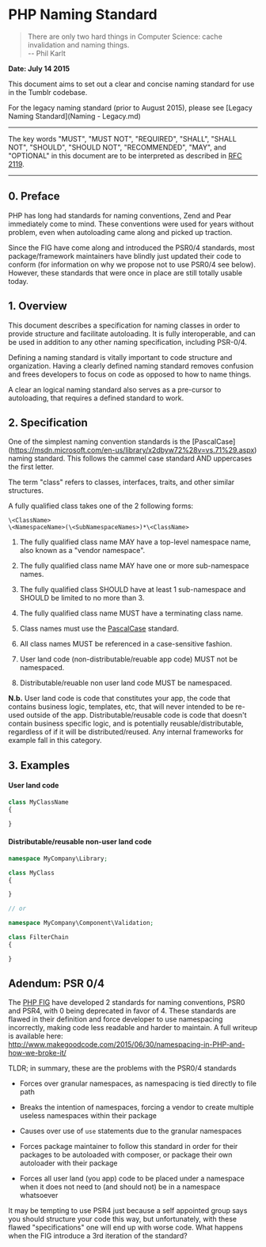# PHP Naming Standard

> There are only two hard things in Computer Science: cache invalidation and naming things.   
> -- Phil Karlt

**Date: July 14 2015**

This document aims to set out a clear and concise naming standard for use in the Tumblr codebase.

For the legacy naming standard (prior to August 2015), please see
[Legacy Naming Standard](Naming - Legacy.md)

----

The key words "MUST", "MUST NOT", "REQUIRED", "SHALL", "SHALL NOT", "SHOULD",
"SHOULD NOT", "RECOMMENDED", "MAY", and "OPTIONAL" in this document are to be
interpreted as described in [RFC 2119](http://tools.ietf.org/html/rfc2119).

----

## 0. Preface

PHP has long had standards for naming conventions, Zend and Pear immediately come to mind. 
These conventions were used for years without problem, even when autoloading came along and picked up
traction.

Since the FIG have come along and introduced the PSR0/4 standards, most package/framework maintainers
have blindly just updated their code to conform (for information on why we propose not to use
PSR0/4 see below). However, these standards that were once in place are still totally usable today.

## 1. Overview

This document describes a specification for naming classes in order to provide structure and facilitate 
autoloading. It is fully interoperable, and can be used in addition to any other naming specification, 
including PSR-0/4. 

Defining a naming standard is vitally important to code structure and organization. 
Having a clearly defined naming standard removes confusion and frees developers to focus on code as 
opposed to how to name things. 

A clear an logical naming standard also serves as a pre-cursor to autoloading, that requires a defined
standard to work.

## 2. Specification

One of the simplest naming convention standards is the [PascalCase]
(https://msdn.microsoft.com/en-us/library/x2dbyw72%28v=vs.71%29.aspx) naming standard.
This follows the cammel case standard AND uppercases the first letter. 

The term "class" refers to classes, interfaces, traits, and other similar structures.

A fully qualified class takes one of the 2 following forms:

	\<ClassName>
	\<NamespaceName>(\<SubNamespaceNames>)*\<ClassName>    

1. The fully qualified class name MAY have a top-level namespace name,
   also known as a "vendor namespace".

2. The fully qualified class name MAY have one or more sub-namespace names.

3. The fully qualified class SHOULD have at least 1 sub-namespace and SHOULD be limited to no more than 3.

4. The fully qualified class name MUST have a terminating class name.

5. Class names must use the [PascalCase](https://msdn.microsoft.com/en-us/library/x2dbyw72%28v=vs.71%29.aspx) standard.

6. All class names MUST be referenced in a case-sensitive fashion.

7. User land code (non-distributable/reuable app code) MUST not be namespaced.

8. Distributable/reuable non user land code MUST be namespaced.

**N.b.** User land code is code that constitutes your app, the code that contains business logic, 
templates, etc, that will never intended to be re-used outside of the app. 
Distributable/reusable code is code that doesn't contain business specific logic, and is potentially 
reusable/distributable, regardless of if it will be distributed/reused. 
Any internal frameworks for example fall in this category.

## 3. Examples

#### User land code

```php
class MyClassName
{

}
```

#### Distributable/reusable non-user land code

```php
namespace MyCompany\Library;

class MyClass
{

}

// or

namespace MyCompany\Component\Validation;

class FilterChain
{

}
```

## Adendum: PSR 0/4

The [PHP FIG](http://www.php-fig.org/) have developed 2 standards for naming conventions, PSR0 and PSR4,
with 0 being deprecated in favor of 4. These standards are flawed in their definition and force developer
to use namespacing incorrectly, making code less readable and harder to maintain. A full writeup is available
here: http://www.makegoodcode.com/2015/06/30/namespacing-in-PHP-and-how-we-broke-it/

TLDR; in summary, these are the problems with the PSR0/4 standards

* Forces over granular namespaces, as namespacing is tied directly to file path

* Breaks the intention of namespaces, forcing a vendor to create multiple useless namespaces within
their package

* Causes over use of `use` statements due to the granular namespaces

* Forces package maintainer to follow this standard in order for their packages to be autoloaded with
composer, or package their own autoloader with their package

* Forces all user land (you app) code to be placed under a namespace when it does not need to
(and should not) be in a namespace whatsoever

It may be tempting to use PSR4 just because a self appointed group says you should structure your
code this way, but unfortunately, with these flawed "specifications" one will end up with worse code.
What happens when the FIG introduce a 3rd iteration of the standard?
